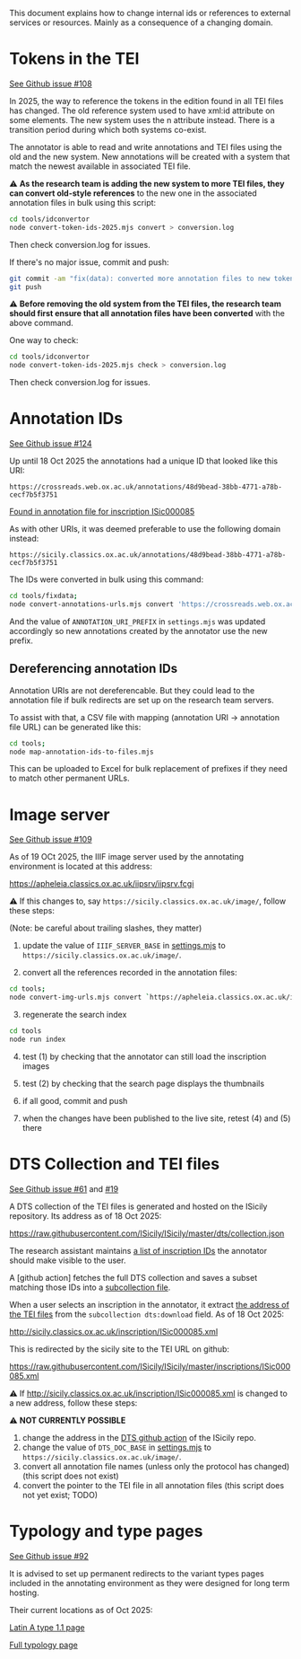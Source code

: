 This document explains how to change internal ids or references 
to external services or resources. 
Mainly as a consequence of a changing domain.

# Tokens in the TEI

[See Github issue #108](https://github.com/kingsdigitallab/crossreads/issues/gh-108)

In 2025, the way to reference the tokens in the edition 
found in all TEI files has changed.
The old reference system used to have xml:id attribute on some elements. 
The new system uses the n attribute instead.
There is a transition period during which both systems co-exist.

The annotator is able to read and write annotations and TEI files 
using the old and the new system. 
New annotations will be created with a system that match 
the newest available in associated TEI file.

⚠ **As the research team is adding the new system to more TEI files, 
they can convert old-style references** to the new one 
in the associated annotation files in bulk using this script:

```bash
cd tools/idconvertor
node convert-token-ids-2025.mjs convert > conversion.log
```

Then check conversion.log for issues.

If there's no major issue, commit and push:

```bash
git commit -am "fix(data): converted more annotation files to new token system; gh-108"
git push
```

⚠ **Before removing the old system from the TEI files, the research team 
should first ensure that all annotation files have been converted** 
with the above command.

One way to check:

```bash
cd tools/idconvertor
node convert-token-ids-2025.mjs check > conversion.log
```

Then check conversion.log for issues.

# Annotation IDs

[See Github issue #124](https://github.com/kingsdigitallab/crossreads/issues/124)

Up until 18 Oct 2025 the annotations had a unique ID that looked like this URI:

`https://crossreads.web.ox.ac.uk/annotations/48d9bead-38bb-4771-a78b-cecf7b5f3751`

[Found in annotation file for inscription ISic000085](https://github.com/kingsdigitallab/crossreads/blob/551ec5092b75ff4a60f6da426aa8bea270a18e58/annotations/sicily-classics-ox-ac-uk-inscription-isic000085-isic000085_tiled-tif.json#L273)

As with other URIs, it was deemed preferable to use the following domain
instead:

`https://sicily.classics.ox.ac.uk/annotations/48d9bead-38bb-4771-a78b-cecf7b5f3751`

The IDs were converted in bulk using this command:

```bash
cd tools/fixdata; 
node convert-annotations-urls.mjs convert 'https://crossreads.web.ox.ac.uk/annotations/' 'https://sicily.classics.ox.ac.uk/annotations/'
```

And the value of `ANNOTATION_URI_PREFIX` in `settings.mjs` was updated 
accordingly so new annotations created by the annotator use the new prefix. 

## Dereferencing annotation IDs

Annotation URIs are not dereferencable. 
But they could lead to the annotation file if bulk redirects are set up
on the research team servers.

To assist with that, a CSV file with mapping 
(annotation URI -> annotation file URL) can be generated like this:

```bash
cd tools; 
node map-annotation-ids-to-files.mjs
```

This can be uploaded to Excel for bulk replacement of prefixes 
if they need to match other permanent URLs.

# Image server

[See Github issue #109](https://github.com/kingsdigitallab/crossreads/issues/gh-109)

As of 19 OCt 2025, the IIIF image server used by the annotating environment
is located at this address:

https://apheleia.classics.ox.ac.uk/iipsrv/iipsrv.fcgi

⚠ If this changes to, say `https://sicily.classics.ox.ac.uk/image/`, 
follow these steps:

(Note: be careful about trailing slashes, they matter)

1. update the value of `IIIF_SERVER_BASE` in 
[settings.mjs](https://github.com/kingsdigitallab/crossreads/blob/551ec5092b75ff4a60f6da426aa8bea270a18e58/app/settings.mjs#L127) 
to `https://sicily.classics.ox.ac.uk/image/`.

2. convert all the references recorded in the annotation files:

```bash
cd tools;
node convert-img-urls.mjs convert `https://apheleia.classics.ox.ac.uk/iipsrv/iipsrv.fcgi?IIIF=` `https://sicily.classics.ox.ac.uk/image/`
```

3. regenerate the search index

```bash
cd tools
node run index
```

4. test (1) by checking that the annotator can still load the inscription images

5. test (2) by checking that the search page displays the thumbnails

6. if all good, commit and push

7. when the changes have been published to the live site, 
retest (4) and (5) there

# DTS Collection and TEI files

[See Github issue #61](https://github.com/kingsdigitallab/crossreads/issues/gh-61)
and [#19](https://github.com/kingsdigitallab/crossreads/issues/gh-19)

A DTS collection of the TEI files is generated and hosted on the ISicily 
repository. Its address as of 18 Oct 2025:

https://raw.githubusercontent.com/ISicily/ISicily/master/dts/collection.json

The research assistant maintains [a list of inscription IDs](https://github.com/kingsdigitallab/crossreads/blob/551ec5092b75ff4a60f6da426aa8bea270a18e58/app/data/2023-08/inscriptions.json#L2) 
the annotator should make visible to the user.

A [github action] fetches the full DTS collection and saves a subset matching
those IDs into a [subcollection file](https://github.com/kingsdigitallab/crossreads/blob/551ec5092b75ff4a60f6da426aa8bea270a18e58/app/data/2023-08/collection.json#L41).

When a user selects an inscription in the annotator, 
it extract [the address of the TEI files](https://github.com/kingsdigitallab/crossreads/blob/551ec5092b75ff4a60f6da426aa8bea270a18e58/annotations/sicily-classics-ox-ac-uk-inscription-isic000085-isic000085_tiled-tif.json#L273) from the `subcollection dts:download` field. As of 18 Oct 2025:

http://sicily.classics.ox.ac.uk/inscription/ISic000085.xml

This is redirected by the sicily site to the TEI URL on github:

https://raw.githubusercontent.com/ISicily/ISicily/master/inscriptions/ISic000085.xml

⚠ If http://sicily.classics.ox.ac.uk/inscription/ISic000085.xml is changed to
a new address, follow these steps:

⚠ **NOT CURRENTLY POSSIBLE**

1. change the address in the [DTS github action](https://github.com/ISicily/ISicily/blob/1affe1cc8ea91e2c2eb99d7bf9c91c8293ffeb18/.github/workflows/updateCollection.yaml#L18) 
of the ISicily repo.
2. change the value of `DTS_DOC_BASE` in 
[settings.mjs](https://github.com/kingsdigitallab/crossreads/blob/551ec5092b75ff4a60f6da426aa8bea270a18e58/app/settings.mjs#L131) 
to `https://sicily.classics.ox.ac.uk/image/`.
3. convert all annotation file names (unless only the protocol has changed)
(this script does not exist)
4. convert the pointer to the TEI file in all annotation files 
(this script does not yet exist; TODO)

# Typology and type pages

[See Github issue #92](https://github.com/kingsdigitallab/crossreads/issues/92)

It is advised to set up permanent redirects to the variant types pages
included in the annotating environment as they were designed for long term
hosting.

Their current locations as of Oct 2025:

[Latin A type 1.1 page](https://kingsdigitallab.github.io/crossreads/data/allographs/types/latin-A-type1.1.html)

[Full typology page](https://kingsdigitallab.github.io/crossreads/data/allographs/types/all.html#latin-A-type1.1)

